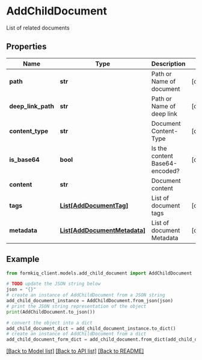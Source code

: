 # AddChildDocument

List of related documents

## Properties

Name | Type | Description | Notes
------------ | ------------- | ------------- | -------------
**path** | **str** | Path or Name of document | [optional] 
**deep_link_path** | **str** | Path or Name of deep link | [optional] 
**content_type** | **str** | Document Content-Type | [optional] 
**is_base64** | **bool** | Is the content Base64-encoded? | [optional] 
**content** | **str** | Document content | 
**tags** | [**List[AddDocumentTag]**](AddDocumentTag.md) | List of document tags | [optional] 
**metadata** | [**List[AddDocumentMetadata]**](AddDocumentMetadata.md) | List of document Metadata | [optional] 

## Example

```python
from formkiq_client.models.add_child_document import AddChildDocument

# TODO update the JSON string below
json = "{}"
# create an instance of AddChildDocument from a JSON string
add_child_document_instance = AddChildDocument.from_json(json)
# print the JSON string representation of the object
print(AddChildDocument.to_json())

# convert the object into a dict
add_child_document_dict = add_child_document_instance.to_dict()
# create an instance of AddChildDocument from a dict
add_child_document_form_dict = add_child_document.from_dict(add_child_document_dict)
```
[[Back to Model list]](../README.md#documentation-for-models) [[Back to API list]](../README.md#documentation-for-api-endpoints) [[Back to README]](../README.md)


